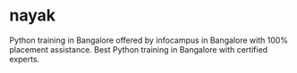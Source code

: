 # nayak
Python training in Bangalore offered by infocampus in Bangalore with 100% placement assistance. Best Python training in Bangalore with certified experts.

